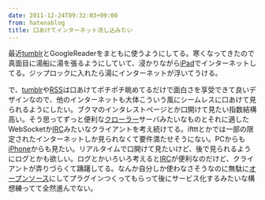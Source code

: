 ```yaml
---
date: 2011-12-24T09:32:03+09:00
from: hatenablog
title: 口あけてインターネット流し込みたい
---
```


<p>最近<a class="keyword" href="http://d.hatena.ne.jp/keyword/tumblr">tumblr</a>とGoogleReaderをまともに使うようにしてる。寒くなってきたので真面目に湯船に湯を張るようにしていて、浸かりながら<a class="keyword" href="http://d.hatena.ne.jp/keyword/iPad">iPad</a>でインターネットしてる。ジップロックに入れたら湯にインターネットが浮いてうける。</p><p>で、<a class="keyword" href="http://d.hatena.ne.jp/keyword/tumblr">tumblr</a>や<a class="keyword" href="http://d.hatena.ne.jp/keyword/RSS">RSS</a>は口あけてポチポチ眺めてるだけで面白さを享受できて良いデザインなので、他のインターネットも大体こういう風にシームレスに口あけて見られるようにしたい。ブクマのインタレストページとか口開けて見たい指数結構高い。そう思ってずっと便利な<a class="keyword" href="http://d.hatena.ne.jp/keyword/%A5%AF%A5%ED%A1%BC%A5%E9%A1%BC">クローラー</a>サーバみたいなものとそれに適したWebSocketか<a class="keyword" href="http://d.hatena.ne.jp/keyword/IRC">IRC</a>みたいなクライアントを考え続けてる。iftttとかでは一部の限定されたインターネットしか見られなくて要件満たせそうにない。PCからも<a class="keyword" href="http://d.hatena.ne.jp/keyword/iPhone">iPhone</a>からも見たい。リアルタイムで口開けて見たいけど、後で見られるようにログとかも欲しい。ログとかいろいろ考えると<a class="keyword" href="http://d.hatena.ne.jp/keyword/IRC">IRC</a>が便利なのだけど、クライアントが弄りづらくて躊躇してる。なんか自分しか使わなさそうなのに無駄に<a class="keyword" href="http://d.hatena.ne.jp/keyword/%A5%AA%A1%BC%A5%D7%A5%F3%A5%BD%A1%BC%A5%B9">オープンソース</a>にしてプラグインつくってもらって後にサービス化するみたいな構想練ってて全然進んでない。</p>

